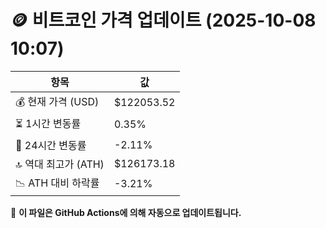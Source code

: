 # 🪙 비트코인 가격 업데이트 (2025-10-08 10:07)

| 항목                | 값 |
|--------------------|----------------|
| 💰 현재 가격 (USD) | $122053.52 |
| ⏳ 1시간 변동률    | 0.35% |
| 📆 24시간 변동률   | -2.11% |
| 🔝 역대 최고가 (ATH) | $126173.18 |
| 📉 ATH 대비 하락률 | -3.21% |

🔄 **이 파일은 GitHub Actions에 의해 자동으로 업데이트됩니다.**
